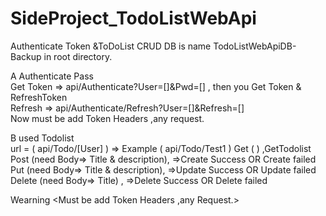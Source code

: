 # SideProject_TodoListWebApi
Authenticate Token &amp;ToDoList CRUD
DB is name TodoListWebApiDB-Backup in root directory.

A   Authenticate Pass   
Get Token => api/Authenticate?User=[]&Pwd=[] , then you Get Token & RefreshToken    
Refresh   => api/Authenticate/Refresh?User=[]&Refresh=[]    
Now must be add Token Headers ,any request.

B   used Todolist    
url = ( api/Todo/[User] ) => Example ( api/Todo/Test1 )
Get    ( )                              ,GetTodolist    
Post   (need Body=> Title & description), =>Create Success OR Create failed    
Put    (need Body=> Title & description), =>Update Success OR Update failed    
Delete (need Body=> Title)              , =>Delete Success OR Delete failed


Wearning <Any Title cannot be repeated in ToDoList.> <Must be add Token Headers ,any Request.>
        
